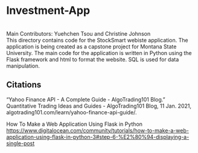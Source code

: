 # Investment-App
<br>Main Contributors: Yuehchen Tsou and Christine Johnson
<br>This directory contains code for the StockSmart webiste application. The application is being created as a capstone project for Montana State University. The main code for the application is written in Python using the Flask framework and html to format the website. SQL is used for data manipulation. 

## Citations
“Yahoo Finance API - A Complete Guide - AlgoTrading101 Blog.” Quantitative Trading Ideas and Guides - AlgoTrading101 Blog, 11 Jan. 2021, algotrading101.com/learn/yahoo-finance-api-guide/.

How To Make a Web Application Using Flask in Python
https://www.digitalocean.com/community/tutorials/how-to-make-a-web-application-using-flask-in-python-3#step-6-%E2%80%94-displaying-a-single-post
